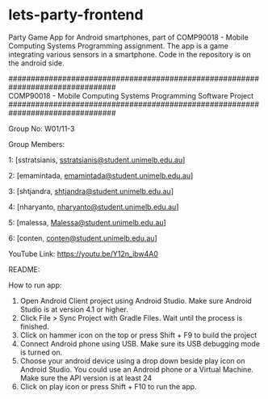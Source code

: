 # lets-party-frontend
Party Game App for Android smartphones, part of COMP90018 - Mobile Computing Systems Programming assignment. The app is a game integrating various sensors in a smartphone. Code in the repository is on the android side.

################################################################################                    
     COMP90018 - Mobile Computing Systems Programming Software Project 
################################################################################

Group No: W01/11-3

Group Members:

1: [sstratsianis, sstratsianis@student.unimelb.edu.au] 

2: [emamintada, emamintada@student.unimelb.edu.au] 

3: [shtjandra, shtjandra@student.unimelb.edu.au] 

4: [nharyanto, nharyanto@student.unimelb.edu.au] 

5: [malessa, Malessa@student.unimelb.edu.au] 

6: [conten, conten@student.unimelb.edu.au] 

YouTube Link: https://youtu.be/Y12n_ibw4A0

README:

How to run app:

1. Open Android Client project using Android Studio. Make sure Android Studio is at version 4.1 or higher.
2. Click File > Sync Project with Gradle Files. Wait until the process is finished.
3. Click on hammer icon on the top or press Shift + F9 to build the project
4. Connect Android phone using USB. Make sure its USB debugging mode is turned on.
5. Choose your android device using a drop down beside play icon on Android Studio. You could use an Android phone or a Virtual Machine. Make sure the API version is at least 24
6. Click on play icon or press Shift + F10 to run the app.
